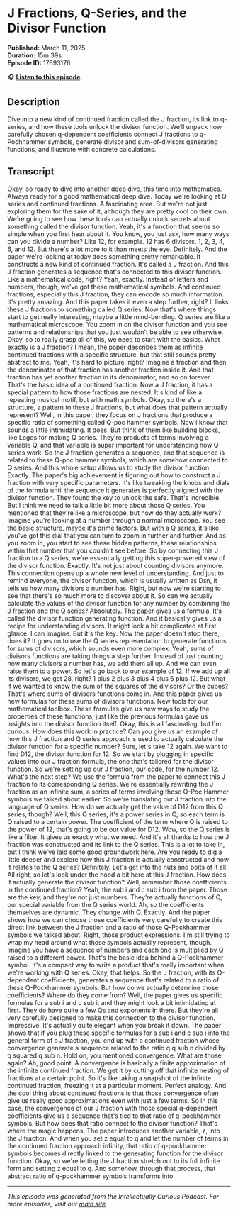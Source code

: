 # J Fractions, Q-Series, and the Divisor Function

**Published:** March 11, 2025  
**Duration:** 15m 39s  
**Episode ID:** 17693176

🎧 **[Listen to this episode](https://intellectuallycurious.buzzsprout.com/2529712/episodes/17693176-j-fractions-q-series-and-the-divisor-function)**

## Description

Dive into a new kind of continued fraction called the J fraction, its link to q-series, and how these tools unlock the divisor function. We’ll unpack how carefully chosen q-dependent coefficients connect J fractions to q-Pochhammer symbols, generate divisor and sum-of-divisors generating functions, and illustrate with concrete calculations.

## Transcript

Okay, so ready to dive into another deep dive, this time into mathematics. Always ready for a good mathematical deep dive. Today we're looking at Q series and continued fractions. A fascinating area. But we're not just exploring them for the sake of it, although they are pretty cool on their own. We're going to see how these tools can actually unlock secrets about something called the divisor function. Yeah, it's a function that seems so simple when you first hear about it. You know, you just ask, how many ways can you divide a number? Like 12, for example. 12 has 6 divisors. 1, 2, 3, 4, 6, and 12. But there's a lot more to it than meets the eye. Definitely. And the paper we're looking at today does something pretty remarkable. It constructs a new kind of continued fraction. It's called a J fraction. And this J fraction generates a sequence that's connected to this divisor function. Like a mathematical code, right? Yeah, exactly. Instead of letters and numbers, though, we've got these mathematical symbols. And continued fractions, especially this J fraction, they can encode so much information. It's pretty amazing. And this paper takes it even a step further, right? It links these J fractions to something called Q series. Now that's where things start to get really interesting, maybe a little mind-bending. Q series are like a mathematical microscope. You zoom in on the divisor function and you see patterns and relationships that you just wouldn't be able to see otherwise. Okay, so to really grasp all of this, we need to start with the basics. What exactly is a J fraction? I mean, the paper describes them as infinite continued fractions with a specific structure, but that still sounds pretty abstract to me. Yeah, it's hard to picture, right? Imagine a fraction and then the denominator of that fraction has another fraction inside it. And that fraction has yet another fraction in its denominator, and so on forever. That's the basic idea of a continued fraction. Now a J fraction, it has a special pattern to how those fractions are nested. It's kind of like a repeating musical motif, but with math symbols. Okay, so there's a structure, a pattern to these J fractions, but what does that pattern actually represent? Well, in this paper, they focus on J fractions that produce a specific ratio of something called Q-poc hammer symbols. Now I know that sounds a little intimidating. It does. But think of them like building blocks, like Legos for making Q series. They're products of terms involving a variable Q, and that variable is super important for understanding how Q series work. So the J fraction generates a sequence, and that sequence is related to these Q-poc hammer symbols, which are somehow connected to Q series. And this whole setup allows us to study the divisor function. Exactly. The paper's big achievement is figuring out how to construct a J fraction with very specific parameters. It's like tweaking the knobs and dials of the formula until the sequence it generates is perfectly aligned with the divisor function. They found the key to unlock the safe. That's incredible. But I think we need to talk a little bit more about those Q series. You mentioned that they're like a microscope, but how do they actually work? Imagine you're looking at a number through a normal microscope. You see the basic structure, maybe it's prime factors. But with a Q series, it's like you've got this dial that you can turn to zoom in further and further. And as you zoom in, you start to see these hidden patterns, these relationships within that number that you couldn't see before. So by connecting this J fraction to a Q series, we're essentially getting this super-powered view of the divisor function. Exactly. It's not just about counting divisors anymore. This connection opens up a whole new level of understanding. And just to remind everyone, the divisor function, which is usually written as Dsn, it tells us how many divisors a number has. Right, but now we're starting to see that there's so much more to discover about it. So can we actually calculate the values of the divisor function for any number by combining the J fraction and the Q series? Absolutely. The paper gives us a formula. It's called the divisor function generating function. And it basically gives us a recipe for understanding divisors. It might look a bit complicated at first glance. I can imagine. But it's the key. Now the paper doesn't stop there, does it? It goes on to use the Q series representation to generate functions for sums of divisors, which sounds even more complex. Yeah, sums of divisors functions are taking things a step further. Instead of just counting how many divisors a number has, we add them all up. And we can even raise them to a power. So let's go back to our example of 12. If we add up all its divisors, we get 28, right? 1 plus 2 plus 3 plus 4 plus 6 plus 12. But what if we wanted to know the sum of the squares of the divisors? Or the cubes? That's where sums of divisors functions come in. And this paper gives us new formulas for these sums of divisors functions. New tools for our mathematical toolbox. These formulas give us new ways to study the properties of these functions, just like the previous formulas gave us insights into the divisor function itself. Okay, this is all fascinating, but I'm curious. How does this work in practice? Can you give us an example of how this J fraction and Q series approach is used to actually calculate the divisor function for a specific number? Sure, let's take 12 again. We want to find D12, the divisor function for 12. So we start by plugging in specific values into our J fraction formula, the one that's tailored for the divisor function. So we're setting up our J fraction, our code, for the number 12. What's the next step? We use the formula from the paper to connect this J fraction to its corresponding Q series. We're essentially rewriting the J fraction as an infinite sum, a series of terms involving those Q-Poc Hammer symbols we talked about earlier. So we're translating our J fraction into the language of Q series. How do we actually get the value of D12 from this Q series, though? Well, this Q series, it's a power series in Q, so each term is Q raised to a certain power. The coefficient of the term where Q is raised to the power of 12, that's going to be our value for D12. Wow, so the Q series is like a filter. It gives us exactly what we need. And it's all thanks to how the J fraction was constructed and its link to the Q series. This is a lot to take in, but I think we've laid some good groundwork here. Are you ready to dig a little deeper and explore how this J fraction is actually constructed and how it relates to the Q series? Definitely. Let's get into the nuts and bolts of it all. All right, so let's look under the hood a bit here at this J fraction. How does it actually generate the divisor function? Well, remember those coefficients in the continued fraction? Yeah, the sub i and c sub i from the paper. Those are the key, and they're not just numbers. They're actually functions of Q, our special variable from the Q series world. Ah, so the coefficients themselves are dynamic. They change with Q. Exactly. And the paper shows how we can choose those coefficients very carefully to create this direct link between the J fraction and a ratio of those Q-Pockhammer symbols we talked about. Right, those product expressions. I'm still trying to wrap my head around what those symbols actually represent, though. Imagine you have a sequence of numbers and each one is multiplied by Q raised to a different power. That's the basic idea behind a Q-Pockhammer symbol. It's a compact way to write a product that's really important when we're working with Q series. Okay, that helps. So the J fraction, with its Q-dependent coefficients, generates a sequence that's related to a ratio of these Q-Pockhammer symbols. But how do we actually determine those coefficients? Where do they come from? Well, the paper gives us specific formulas for a sub i and c sub i, and they might look a bit intimidating at first. They do have quite a few Qs and exponents in there. But they're all very carefully designed to make this connection to the divisor function. Impressive. It's actually quite elegant when you break it down. The paper shows that if you plug these specific formulas for a sub i and c sub i into the general form of a J fraction, you end up with a continued fraction whose convergence generate a sequence related to the ratio q q sub n divided by q squared q sub n. Hold on, you mentioned convergence. What are those again? Ah, good point. A convergence is basically a finite approximation of the infinite continued fraction. We get it by cutting off that infinite nesting of fractions at a certain point. So it's like taking a snapshot of the infinite continued fraction, freezing it at a particular moment. Perfect analogy. And the cool thing about continued fractions is that those convergence often give us really good approximations even with just a few terms. So in this case, the convergence of our J fraction with those special q-dependent coefficients give us a sequence that's tied to that ratio of q-pockhammer symbols. But how does that ratio connect to the divisor function? That's where the magic happens. The paper introduces another variable, z, into the J fraction. And when you set z equal to q and let the number of terms in the continued fraction approach infinity, that ratio of q-pockhammer symbols becomes directly linked to the generating function for the divisor function. Okay, so we're letting the J fraction stretch out to its full infinite form and setting z equal to q. And somehow, through that process, that abstract ratio of q-pockhammer symbols transforms into

---
*This episode was generated from the Intellectually Curious Podcast. For more episodes, visit our [main site](https://intellectuallycurious.buzzsprout.com).*
